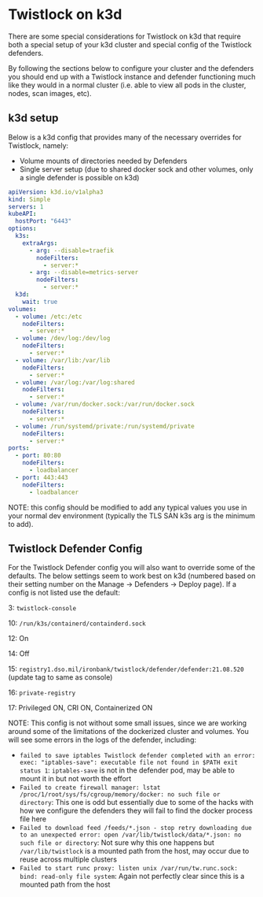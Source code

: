 # Twistlock on k3d

There are some special considerations for Twistlock on k3d that require both a special setup of your k3d cluster and special config of the Twistlock defenders.

By following the sections below to configure your cluster and the defenders you should end up with a Twistlock instance and defender functioning much like they would in a normal cluster (i.e. able to view all pods in the cluster, nodes, scan images, etc).

## k3d setup

Below is a k3d config that provides many of the necessary overrides for Twistlock, namely:
- Volume mounts of directories needed by Defenders
- Single server setup (due to shared docker sock and other volumes, only a single defender is possible on k3d)

```yaml
apiVersion: k3d.io/v1alpha3
kind: Simple
servers: 1
kubeAPI:
  hostPort: "6443"
options:
  k3s:
    extraArgs:
      - arg: --disable=traefik
        nodeFilters:
          - server:*
      - arg: --disable=metrics-server
        nodeFilters:
          - server:*
  k3d:
    wait: true
volumes:
  - volume: /etc:/etc
    nodeFilters:
      - server:*
  - volume: /dev/log:/dev/log
    nodeFilters:
      - server:*
  - volume: /var/lib:/var/lib
    nodeFilters:
      - server:*
  - volume: /var/log:/var/log:shared
    nodeFilters:
      - server:*
  - volume: /var/run/docker.sock:/var/run/docker.sock
    nodeFilters:
      - server:*
  - volume: /run/systemd/private:/run/systemd/private
    nodeFilters:
      - server:*
ports:
  - port: 80:80
    nodeFilters:
      - loadbalancer
  - port: 443:443
    nodeFilters:
      - loadbalancer
```

NOTE: this config should be modified to add any typical values you use in your normal dev environment (typically the TLS SAN k3s arg is the minimum to add).

## Twistlock Defender Config

For the Twistlock Defender config you will also want to override some of the defaults. The below settings seem to work best on k3d (numbered based on their setting number on the Manage -> Defenders -> Deploy page). If a config is not listed use the default:

3: `twistlock-console`

10: `/run/k3s/containerd/containderd.sock`

12: On

14: Off

15: `registry1.dso.mil/ironbank/twistlock/defender/defender:21.08.520` (update tag to same as console)

16: `private-registry`

17: Privileged ON, CRI ON, Containerized ON

NOTE: This config is not without some small issues, since we are working around some of the limitations of the dockerized cluster and volumes. You will see some errors in the logs of the defender, including:
- `failed to save iptables Twistlock defender completed with an error: exec: "iptables-save": executable file not found in $PATH exit status 1`: `iptables-save` is not in the defender pod, may be able to mount it in but not worth the effort
- `Failed to create firewall manager: lstat /proc/1/root/sys/fs/cgroup/memory/docker: no such file or directory`: This one is odd but essentially due to some of the hacks with how we configure the defenders they will fail to find the docker process file here
- `Failed to download feed /feeds/*.json - stop retry downloading due to an unexpected error: open /var/lib/twistlock/data/*.json: no such file or directory`: Not sure why this one happens but `/var/lib/twistlock` is a mounted path from the host, may occur due to reuse across multiple clusters
- `Failed to start runc proxy: listen unix /var/run/tw.runc.sock: bind: read-only file system`: Again not perfectly clear since this is a mounted path from the host
